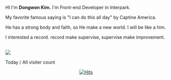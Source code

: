 HI I'm <b>Dongwon Kim.</b> I'm Front-end Developer in Interpark.

My favorite famous saying is "I can do this all day" by Captine America.

He has a strong body and faith, so He make a new world. I will be like a him.

I interested a record. record make supervise, supervise make improvement.

<br>

<div>
  <a href="https://medium.com/@ehddnjs8989" target="_black">
    <img src="https://cdns.iconmonstr.com/wp-content/assets/preview/2018/96/iconmonstr-medium-5.png">
  </a>
</div>

Today / All visiter count

<div align=center>

[![Hits](https://hits.seeyoufarm.com/api/count/incr/badge.svg?url=https%3A%2F%2Fgithub.com%2Fgimdongwon&count_bg=%2379C83D&title_bg=%23555555&icon=&icon_color=%23E7E7E7&title=hits&edge_flat=false)](https://hits.seeyoufarm.com)

</div>

